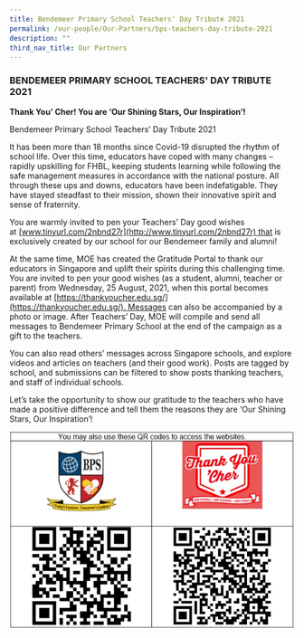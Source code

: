 ```yaml
---
title: Bendemeer Primary School Teachers' Day Tribute 2021
permalink: /our-people/Our-Partners/bps-teachers-day-tribute-2021
description: ""
third_nav_title: Our Partners
---
```

### BENDEMEER PRIMARY SCHOOL TEACHERS' DAY TRIBUTE 2021
**Thank You’ Cher! You are ‘Our Shining Stars, Our Inspiration’!**

Bendemeer Primary School Teachers’ Day Tribute 2021

It has been more than 18 months since Covid-19 disrupted the rhythm of school life. Over this time, educators have coped with many changes – rapidly upskilling for FHBL, keeping students learning while following the safe management measures in accordance with the national posture. All through these ups and downs, educators have been indefatigable. They have stayed steadfast to their mission, shown their innovative spirit and sense of fraternity.

You are warmly invited to pen your Teachers’ Day good wishes at [www.tinyurl.com/2nbnd27r](http://www.tinyurl.com/2nbnd27r) that is exclusively created by our school for our Bendemeer family and alumni!

At the same time, MOE has created the Gratitude Portal to thank our educators in Singapore and uplift their spirits during this challenging time. You are invited to pen your good wishes (as a student, alumni, teacher or parent) from Wednesday, 25 August, 2021, when this portal becomes available at [https://thankyoucher.edu.sg/](https://thankyoucher.edu.sg/). Messages can also be accompanied by a photo or image. After Teachers’ Day, MOE will compile and send all messages to Bendemeer Primary School at the end of the campaign as a gift to the teachers.

You can also read others’ messages across Singapore schools, and explore videos and articles on teachers (and their good work). Posts are tagged by school, and submissions can be filtered to show posts thanking teachers, and staff of individual schools.

Let’s take the opportunity to show our gratitude to the teachers who have made a positive difference and tell them the reasons they are ‘Our Shining Stars, Our Inspiration’!

  

  

![](/images/qr%20code_teachers%20wishes.jpg)